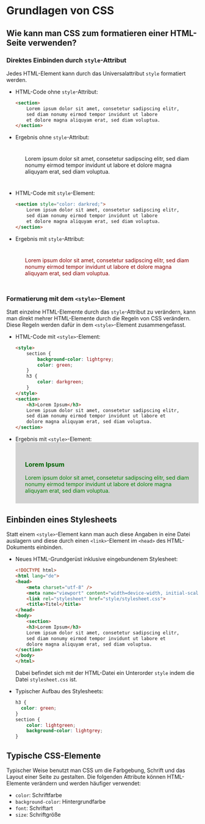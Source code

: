 # Grundlagen von CSS

## Wie kann man CSS zum formatieren einer HTML-Seite verwenden?

### Direktes Einbinden durch `style`-Attribut

Jedes HTML-Element kann durch das Universalattribut `style` formatiert werden.

* HTML-Code ohne `style`-Attribut:  
    ```html
    <section> 
        Lorem ipsum dolor sit amet, consetetur sadipscing elitr,
        sed diam nonumy eirmod tempor invidunt ut labore
        et dolore magna aliquyam erat, sed diam voluptua. 
    </section>
    ```

* Ergebnis ohne `style`-Attribut:  
    <section style="padding: 25px;">
        Lorem ipsum dolor sit amet, consetetur sadipscing elitr,
        sed diam nonumy eirmod tempor invidunt ut labore
        et dolore magna aliquyam erat, sed diam voluptua. 
    </section>

* HTML-Code mit `style`-Element:  
    ```html
    <section style="color: darkred;"> 
        Lorem ipsum dolor sit amet, consetetur sadipscing elitr,
        sed diam nonumy eirmod tempor invidunt ut labore
        et dolore magna aliquyam erat, sed diam voluptua. 
    </section>
    ```

* Ergebnis mit `style`-Attribut:  
    <section style="padding: 25px; color: darkred;"> 
        Lorem ipsum dolor sit amet, consetetur sadipscing elitr,
        sed diam nonumy eirmod tempor invidunt ut labore
        et dolore magna aliquyam erat, sed diam voluptua. 
    </section>


### Formatierung mit dem `<style>`-Element

Statt einzelne HTML-Elemente durch das `style`-Attribut zu verändern, kann man direkt mehrer HTML-Elemente durch die Regeln von CSS verändern. Diese Regeln werden dafür in dem `<style>`-Element zusammengefasst.

* HTML-Code mit `<style>`-Element:
    ```html
    <style>
        section {
            background-color: lightgrey;
            color: green;
        }
        h3 {
            color: darkgreen;
        }
    </style>
    <section>
        <h3>Lorem Ipsum</h3> 
        Lorem ipsum dolor sit amet, consetetur sadipscing elitr, 
        sed diam nonumy eirmod tempor invidunt ut labore et 
        dolore magna aliquyam erat, sed diam voluptua. 
    </section>
    ```
* Ergebnis mit `<style>`-Element:  
    <section style="background-color: lightgrey;  color: green; padding: 25px;">
        <h3 style="color: darkgreen;">Lorem Ipsum</h3> 
        Lorem ipsum dolor sit amet, consetetur sadipscing elitr,
        sed diam nonumy eirmod tempor invidunt ut labore
        et dolore magna aliquyam erat, sed diam voluptua. 
    </section>


## Einbinden eines Stylesheets

Statt einem `<style>`-Element kann man auch diese Angaben in eine Datei auslagern und diese durch einen `<link>`-Element im `<head>` des HTML-Dokuments einbinden.

* Neues HTML-Grundgerüst inklusive eingebundenem Stylesheet:  

    ```html
    <!DOCTYPE html>
    <html lang="de">
    <head>
        <meta charset="utf-8" />
        <meta name="viewport" content="width=device-width, initial-scale=1.0" />
        <link rel="stylesheet" href="style/stylesheet.css">
        <title>Titel</title>
    </head>
    <body>
        <section>
        <h3>Lorem Ipsum</h3> 
        Lorem ipsum dolor sit amet, consetetur sadipscing elitr, 
        sed diam nonumy eirmod tempor invidunt ut labore et 
        dolore magna aliquyam erat, sed diam voluptua. 
    </section>
    </body>
    </html>
    ```
    Dabei befindet sich mit der HTML-Datei ein Unterorder `style` indem die Datei `stylesheet.css` ist.

* Typischer Aufbau des Stylesheets:  
    ```css
    h3 {
      color: green;
    }
    section {
        color: lightgreen;
        background-color: lightgrey;
    }
    ```
## Typische CSS-Elemente

Typischer Weise benutzt man CSS um die Farbgebung, Schrift und das Layout einer Seite zu gestalten. Die folgenden Attribute können HTML-Elemente verändern und werden häufiger verwendet:

* `color`: Schriftfarbe
* `background-color`: Hintergrundfarbe
* `font`: Schriftart
* `size`: Schriftgröße


